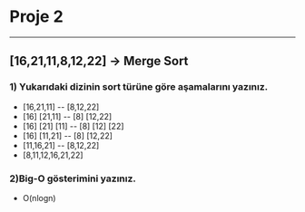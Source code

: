 # Proje 2

***

## [16,21,11,8,12,22] -> Merge Sort


### 1) Yukarıdaki dizinin sort türüne göre aşamalarını yazınız.
* [16,21,11] -- [8,12,22]
* [16] [21,11] -- [8] [12,22]
* [16] [21] [11] -- [8] [12] [22]
* [16] [11,21] -- [8] [12,22]
* [11,16,21] -- [8,12,22]
* [8,11,12,16,21,22]

### 2)Big-O gösterimini yazınız.
* O(nlogn)
